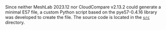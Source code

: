 Since neither MeshLab 2023.12 nor CloudCompare v2.13.2 could generate a minimal E57 file, a custom Python script based on the pye57-0.4.16 library was developed to create the file. The source code is located in the [`src`](./src/) directory.

